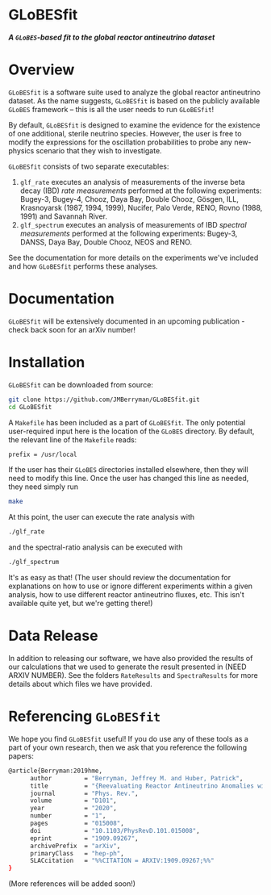**GLoBESfit**
=============
***A `GLoBES`-based fit to the global reactor antineutrino dataset***

Overview
========
`GLoBESfit` is a software suite used to analyze the global reactor antineutrino dataset. As the name suggests, `GLoBESfit` is based on the publicly available `GLoBES` framework – this is all the user needs to run `GLoBESfit`!

By default, `GLoBESfit` is designed to examine the evidence for the existence of one additional, sterile neutrino species. However, the user is free to modify the expressions for the oscillation probabilities to probe any new-physics scenario that they wish to investigate.

`GLoBESfit` consists of two separate executables:
  1. `glf_rate` executes an analysis of measurements of the inverse beta decay (IBD) *rate measurements* performed at the following experiments: Bugey-3, Bugey-4, Chooz, Daya Bay, Double Chooz, Gösgen, ILL, Krasnoyarsk (1987, 1994, 1999), Nucifer, Palo Verde, RENO, Rovno (1988, 1991) and Savannah River.
  2. `glf_spectrum` executes an analysis of measurements of IBD *spectral measurements* performed at the following experiments: Bugey-3, DANSS, Daya Bay, Double Chooz, NEOS and RENO.

See the documentation for more details on the experiments we've included and how `GLoBESfit` performs these analyses.

Documentation
=============

`GLoBESfit` will be extensively documented in an upcoming publication - check back soon for an arXiv number!

Installation
============

`GLoBESfit` can be downloaded from source:
```bash
git clone https://github.com/JMBerryman/GLoBESfit.git
cd GLoBESfit
```

A `Makefile` has been included as a part of `GLoBESfit`. The only potential user-required input here is the location of the `GLoBES` directory. By default, the relevant line of the `Makefile` reads:
```bash
prefix = /usr/local
```
If the user has their `GLoBES` directories installed elsewhere, then they will need to modify this line. Once the user has changed this line as needed, they need simply run
```bash
make
```
At this point, the user can execute the rate analysis with
```bash
./glf_rate
```
and the spectral-ratio analysis can be executed with
```bash
./glf_spectrum
```
It's as easy as that! (The user should review the documentation for explanations on how to use or ignore different experiments within a given analysis, how to use different reactor antineutrino fluxes, etc. This isn't available quite yet, but we're getting there!)

Data Release
============

In addition to releasing our software, we have also provided the results of our calculations that we used to generate the result presented in (NEED ARXIV NUMBER). See the folders `RateResults` and `SpectraResults` for more details about which files we have provided.

Referencing `GLoBESfit`
=======================

We hope you find `GLoBESfit` useful! If you do use any of these tools as a part of your own research, then we ask that you reference the following papers:

```bash
@article{Berryman:2019hme,
      author         = "Berryman, Jeffrey M. and Huber, Patrick",
      title          = "{Reevaluating Reactor Antineutrino Anomalies with Updated Flux Predictions}",
      journal        = "Phys. Rev.",
      volume         = "D101",
      year           = "2020",
      number         = "1",
      pages          = "015008",
      doi            = "10.1103/PhysRevD.101.015008",
      eprint         = "1909.09267",
      archivePrefix  = "arXiv",
      primaryClass   = "hep-ph",
      SLACcitation   = "%%CITATION = ARXIV:1909.09267;%%"
}
```

(More references will be added soon!)
